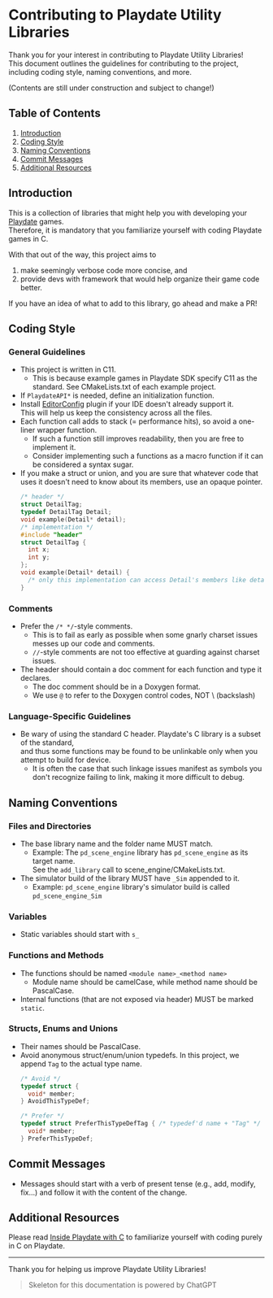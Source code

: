 # Contributing to Playdate Utility Libraries

Thank you for your interest in contributing to Playdate Utility Libraries!  
This document outlines the guidelines for contributing to the project, including coding style, naming conventions, and
more.

(Contents are still under construction and subject to change!)

## Table of Contents

1. [Introduction](#introduction)
2. [Coding Style](#coding-style)
3. [Naming Conventions](#naming-conventions)
4. [Commit Messages](#commit-messages)
5. [Additional Resources](#additional-resources)

## Introduction

This is a collection of libraries that might help you with developing your [Playdate](https://play.date) games.  
Therefore, it is mandatory that you familiarize yourself with coding Playdate games in C.

With that out of the way, this project aims to

1. make seemingly verbose code more concise, and
2. provide devs with framework that would help organize their game code better.

If you have an idea of what to add to this library, go ahead and make a PR!

## Coding Style

### General Guidelines

* This project is written in C11.
  * This is because example games in Playdate SDK specify C11 as the standard. See CMakeLists.txt of each example
    project.
* If `PlaydateAPI*` is needed, define an initialization function.
* Install [EditorConfig](https://github.com/editorconfig/editorconfig) plugin if your IDE doesn't already support it.  
  This will help us keep the consistency across all the files.
* Each function call adds to stack (= performance hits), so avoid a one-liner wrapper function.
  * If such a function still improves readability, then you are free to implement it.
  * Consider implementing such a functions as a macro function if it can be considered a syntax sugar.
* If you make a struct or union, and you are sure that whatever code that uses it doesn't need to know about its members,
  use an opaque pointer.
  ```c
  /* header */
  struct DetailTag;
  typedef DetailTag Detail;
  void example(Detail* detail);
  /* implementation */
  #include "header"
  struct DetailTag {
    int x;
    int y;
  };
  void example(Detail* detail) {
    /* only this implementation can access Detail's members like detail->x + detail->y */
  }
  ```

### Comments

* Prefer the `/* */`-style comments.
  * This is to fail as early as possible when some gnarly charset issues messes up our code and comments.
  * `//`-style comments are not too effective at guarding against charset issues.
* The header should contain a doc comment for each function and type it declares.
  * The doc comment should be in a Doxygen format.
  * We use `@` to refer to the Doxygen control codes, NOT \\ (backslash)

### Language-Specific Guidelines

* Be wary of using the standard C header. Playdate's C library is a subset of the standard,  
  and thus some functions may be found to be unlinkable only when you attempt to build for device.
  * It is often the case that such linkage issues manifest as symbols you don't recognize failing to link,
    making it more difficult to debug.

<!-- Placeholder for any language-specific guidelines or best practices. -->

## Naming Conventions

### Files and Directories

* The base library name and the folder name MUST match.
  * Example: The `pd_scene_engine` library has `pd_scene_engine` as its target name.  
    See the `add_library` call to scene_engine/CMakeLists.txt.
* The simulator build of the library MUST have `_Sim` appended to it.
  * Example: `pd_scene_engine` library's simulator build is called `pd_scene_engine_Sim`

### Variables

* Static variables should start with `s_`

### Functions and Methods

* The functions should be named `<module name>_<method name>`
  * Module name should be camelCase, while method name should be PascalCase.
* Internal functions (that are not exposed via header) MUST be marked `static`.

### Structs, Enums and Unions

* Their names should be PascalCase.
* Avoid anonymous struct/enum/union typedefs. In this project, we append `Tag` to the actual type name.
  ```c
  /* Avoid */
  typedef struct {
    void* member;
  } AvoidThisTypeDef;
  
  /* Prefer */
  typedef struct PreferThisTypeDefTag { /* typedef'd name + "Tag" */
    void* member;
  } PreferThisTypeDef;
  ```

## Commit Messages

* Messages should start with a verb of present tense (e.g., add, modify, fix...)
  and follow it with the content of the change.

## Additional Resources

Please read [Inside Playdate with C](https://sdk.play.date/2.5.0/Inside%20Playdate%20with%20C.html)
to familiarize yourself with coding purely in C on Playdate.

---

Thank you for helping us improve Playdate Utility Libraries!

> Skeleton for this documentation is powered by ChatGPT
